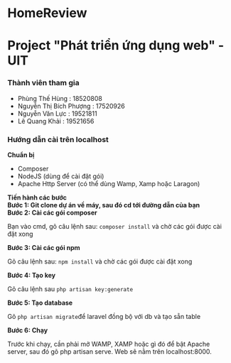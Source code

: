 # HomeReview
  <h1>Project "Phát triển ứng dụng web" - UIT</h1>
<h3>Thành viên tham gia</h3>
<ul>
    <li>Phùng Thế Hùng : 18520808</li>
    <li>  Nguyễn Thị Bích Phượng : 17520926</li>
    <li>Nguyễn Văn Lực : 19521811</li>
    <li>Lê Quang Khải : 19521656</li>
</ul>
<h3>Hướng dẫn cài trên localhost</h3>
<b>Chuẩn bị</b>
<ul>
    <li>Composer</li>
    <li>NodeJS (dùng để cài đặt gói)</li>
    <li>Apache Http Server (có thể dùng Wamp, Xamp hoặc Laragon)</li>
</ul>
<b>Tiến hành các bước</b> </br>
<b>Bước 1: Git clone dự án về máy, sau đó cd tới đường dẫn của bạn</b> </br>
<b>Bước 2: Cài các gói composer</b>
<p>Bạn vào cmd, gõ câu lệnh sau: <code>composer install</code> và chờ các gói được cài đặt xong</p>
<b>Bước 3: Cài các gói npm</b>
<p>Gõ câu lệnh sau: <code>npm install</code> và chờ các gói được cài đặt xong</p>
<b>Bước 4: Tạo key</b>
<p>Gõ câu lệnh sau <code>php artisan key:generate</code></p>
<b>Bước 5: Tạo database</b>
<p>Gõ <code>php artisan migrate</code>để laravel đồng bộ với db và tạo sẵn table</p>
<b>Bước 6: Chạy</b>
<p>Trước khi chạy, cần phải mở WAMP, XAMP hoặc gì đó để bật Apache server, sau đó gõ php artisan serve. Web sẽ nằm trên localhost:8000.</p>
